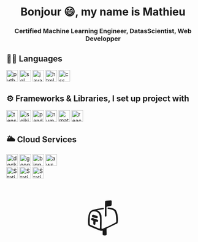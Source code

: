 <h1 align="center"> Bonjour 😄, my name is Mathieu</h1>
<h3 align="center"> Certified Machine Learning Engineer, DatasScientist, Web Developper</h3>

<div class="markdown-heading" dir="auto">
  <h2 class="heading-element" dir="auto">
    🧑‍💻 Languages
  </h2>
  <p dir="auto">
    <img alt="python" src="https://img.shields.io/badge/Python-gold?style=for-the-badge&logo=Python&logoColor=black", style="height: 30px; width: auto;">
    <img alt="sql" src="https://img.shields.io/badge/SQL-blue?style=for-the-badge&logo=postgresql&logoColor=white", style="height: 30px; width: auto;">
    <img alt="javascript" src="https://img.shields.io/badge/Javascript-yellow?style=for-the-badge&logo=javascript&logoColor=black", style="height: 30px; width: auto;">
    <img alt="html" src="https://img.shields.io/badge/HTML-%23FF6347?style=for-the-badge&logo=html5&logoColor=white", style="height: 30px; width: auto;">
    <img alt="css" src="https://img.shields.io/badge/CSS-%236495ED?style=for-the-badge&logo=css3", style="height: 30px; width: auto;">
  </p>
</div>


<div class="markdown-heading" dir="auto">
  <h2 class="heading-element" dir="auto">
    ⚙️ Frameworks &amp; Libraries, I set up project with
  </h2>
  <p dir="auto">
    <img alt="tensorflow" src="https://img.shields.io/badge/TensorFlow-%23FF7F50?style=for-the-badge&logo=tensorflow&logoColor=white", style="height: 30px; width: auto;">
    <img alt="scikit-learn" src="https://img.shields.io/badge/Scikit_Lean-blue?style=for-the-badge&logo=scikitlearn&logoColor=white", style="height: 30px; width: auto;">
    <img alt="pandas" src="https://img.shields.io/badge/Pandas-%23191970?style=for-the-badge&logo=pandas", style="height: 30px; width: auto;">
    <img alt="numpy" src="https://img.shields.io/badge/Numpy-%236495ED?style=for-the-badge&logo=numpy&logoColor=white", style="height: 30px; width: auto;">
    <img alt="matplotlib" src="https://img.shields.io/badge/Matplotlib-%234169E1?style=for-the-badge&logo=plotly&logoColor=white", style="height: 30px; width: auto;">
    <img alt="react" src="https://img.shields.io/badge/React-%232F4F4F?style=for-the-badge&logo=react", style="height: 30px; width: auto;">
</div>
<div class="markdown-heading" dir="auto">
  <h2 class="heading-element" dir="auto">
    🌥️ Cloud Services
  </h2>
  <img alt="docker" src="https://img.shields.io/badge/Docker-%234682B4?style=for-the-badge&logo=docker&logoColor=white", style="height: 30px; width: auto;">
  <img alt="googlecloud" src="https://img.shields.io/badge/Google_Cloud-%232E8B57?style=for-the-badge&logo=googlecloud&logoColor=white", style="height: 30px; width: auto;">
  <img alt="bigquery" src="https://img.shields.io/badge/BigQuery-%234169E1?style=for-the-badge&logo=googlebigquery&logoColor=white", style="height: 30px; width: auto;">
  <img alt="aws" src="https://img.shields.io/badge/AWS-%23FFFF00?style=for-the-badge&logo=amazonwebservices&logoColor=black", style="height: 30px; width: auto;">
  <br>
  <img alt="Static Badge" src="https://img.shields.io/badge/streamlit-%23F08080?style=for-the-badge&logo=streamlit&logoColor=white", style="height: 30px; width: auto;">
  <img alt="Static Badge" src="https://img.shields.io/badge/Vercel-black?style=for-the-badge&logo=vercel&logoColor=white", style="height: 30px; width: auto;">
  <img alt="Static Badge" src="https://img.shields.io/badge/Heroku-%239932CC?style=for-the-badge&logo=heroku&logoColor=white", style="height: 30px; width: auto;">
</div>
<br>
<br>
<p align="center">
  <a href="mailto:amacher_mathieu@hotmail.com" style="text-decoration: none; font-size: 80px;">📫</a>
</p>






